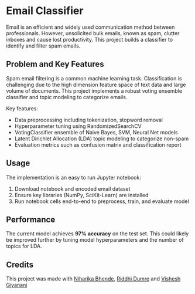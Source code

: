 # Email Classifier

Email is an efficient and widely used communication method between professionals. However, unsolicited bulk emails, known as spam, clutter inboxes and cause lost productivity. This project builds a classifier to identify and filter spam emails. 

## Problem and Key Features

Spam email filtering is a common machine learning task. Classification is challenging due to the high dimension feature space of text data and large volume of documents. This project implements a robust voting ensemble classifier and topic modeling to categorize emails.

Key features:

- Data preprocessing including tokenization, stopword removal
- Hyperparameter tuning using RandomizedSearchCV 
- VotingClassifier ensemble of Naive Bayes, SVM, Neural Net models
- Latent Dirichlet Allocation (LDA) topic modeling to categorize non-spam
- Evaluation metrics such as confusion matrix and classification report

## Usage 

The implementation is an easy to run Jupyter notebook:

1. Download notebook and encoded email dataset
2. Ensure key libraries (NumPy, SciKit-Learn) are installed 
3. Run notebook cells end-to-end to preprocess, train, and evaluate model


## Performance

The current model achieves **97% accuracy** on the test set. This could likely be improved further by tuning model hyperparameters and the number of topics for LDA.

## Credits
This project was made with [Niharika Bhende](), [Riddhi Dumre](https://github.com/RiddhiDumre/RiddhiDumre) and [Vishesh Giyanani](https://github.com/Vishesh-Giyanani)
